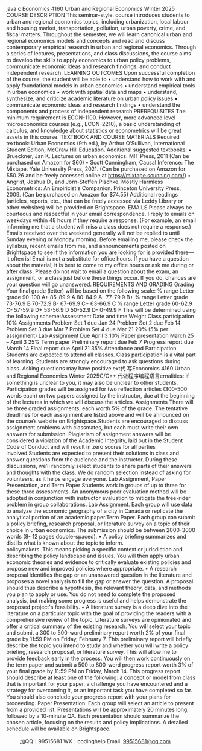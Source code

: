 java c
Economics 4160 
Urban and Regional Economics 
Winter 2025 
COURSE DESCRIPTION 
This seminar-style. course introduces students to urban and regional   economics topics,   including urbanization, local labour and housing market, transportation, pollution, urban poverty, crime, and fiscal matters. Throughout the semester, we will learn canonical urban and   regional   economics models and concepts and read and discuss contemporary   empirical research   in urban   and regional   economics. Through a series of   lectures, presentations, and class   discussions, the   course   aims to develop the skills to apply economics to urban policy problems, communicate economic   ideas   and   research findings, and conduct independent research. 
LEARNING OUTCOMES 
Upon   successful   completion   of   the   course, the   student   will   be   able   to
•       understand   how   to   work   with   and   apply   foundational   models   in   urban   economics
•         understand   empirical   tools   in   urban   economics
•         work with spatial data   and maps
•       understand,   synthesize,   and   criticize   academic   literature   on   urban   policy   issues
•         communicate economic ideas and research findings
•       understand   the   components   and   process   of   independent   research
PREREQUISITES The minimum requirement is ECON-1100. However, more advanced level   microeconomics   courses   (e.g., ECON-2210), a   basic   understanding of   calculus, and   knowledge about statistics or econometrics   will be great assets in this   course.
TEXTBOOK AND COURSE MATERIALS 
Required textbook: Urban Economics (9th ed.), by Arthur O’Sullivan, International   Student Edition,   McGraw Hill Education.
Additional suggested textbooks:
•         Brueckner, Jan K. Lectures on urban economics. MIT Press, 2011 (Can be purchased on Amazon for   $60)
•         Scott Cunningham, Causal Inference: The Mixtape. Yale University Press, 2021. (Can be
purchased on Amazon for $50.26 and be freely accessed online at https://mixtape.scunning.com/) 
•       Angrist, Joshua   D.,   and   Jörn-Steffen   Pischke. Mostly Harmless Econometrics: An 
Empiricist's Companion. Princeton University Press, 2009. (Can be purchased on Amazon   for   $74.55)
Additional readings (articles, reports, etc., that can be freely accessed   via   Leddy   Library   or   other   websites) will be provided on Brightspace.
EMAILS 
Please always be courteous and respectful in your email correspondence.
I reply to emails on weekdays within 48 hours if they require a response.   (For   example,   an   email informing me that a student will miss a class does not   require   a   response.)   Emails   received   over   the   weekend generally will not be replied to until   Sunday evening or Monday morning. 
Before emailing me, please check the syllabus, recent emails from me,   and   announcements posted   on Brightspace to see if   the information you are looking   for   is provided there—it   often   is!
Email is not a substitute for office hours. If   you have   a   question   about   the   material,   it   is best   to   come to my office hours or ask me during   or   after   class.
Please do not wait to email a question about the   exam,   an   assignment,   or   a   class   just before these   things   occur. If   you   do, chances   are   your   question   will   go   unanswered.
REQUIREMENTS AND GRADING 
Grading 
Your final grade (letter) will be based on the following   scale:
% range Letter grade 90-100 A+ 85-89.9 A 80-84.9 A- 77-79.9 B+ 
% range Letter grade 73-76.9 B 70-72.9 B- 67-69.9 C+ 63-66.9 C % range Letter grade 60-62.9 C- 57-59.9 D+ 53-56.9 D 50-52.9 D- 0-49.9 F 
This will be determined using the following scheme:Assessment Date and time Weight Class participation 
10% Assignments Problem Set 1 due Jan 24 Problem Set 2 due Feb 14 Problem Set 3 due Mar 7 Problem Set 4 due Mar 21 20% (5% per assignment) Lab Assignment Due April 3 10% Paper presentation March 25 – April 3 25% Term paper Preliminary report due Feb 7 Progress report due March 14 Final report due April 21 35% 
Attendance and Participation Students are expected to attend all classes. Class participation   is   a vital part   of   learning. Students are strongly encouraged to ask questions during class. Asking questions may have   positive ext代 写Economics 4160 Urban and Regional Economics Winter 2025C/C++
代做程序编程语言ernalities:   if   something is unclear to you, it may also be unclear to other students.
Participation grades will be assigned for two reflection articles (300-500 words each) on two papers assigned by the instructor, due at the beginning of the lectures in which we will discuss the articles.
Assignments 
There will be three graded assignments, each worth 5% of   the grade. The tentative deadlines for each   assignment are listed above and will be announced on the   course’s   website   on   Brightspace.Students   are   encouraged to   discuss   assignment problems with   classmates, but   each must   write   their own   answers   for   submission. Plagiarism   of   assignment   answers   will   be   considered   a   violation   of   the Academic   Integrity,   laid   out   in   the   Student   Code   of Conduct   and   will   result   in   zero   scores   for   all   parties involved.Students are expected to present their solutions in class and answer questions from the audience and the instructor. During these discussions, we’ll randomly select students to share parts of their answers and thoughts with the class.   We   do   random   selection   instead   of asking   for   volunteers,   as   it   helps   engage everyone.
Lab Assignment, Paper Presentation, and Term Paper Students work in groups of up to three for these three assessments. An anonymous peer evaluation method will be adopted in conjunction with instructor evaluation to mitigate the   free-rider problem   in group collaborations.
Lab Assignment. Each group will use data to analyze the economic geography   of   a   city   in   Canada   or   replicate   the   analytical   portion   of   an   academic   paper.Term Paper. Each group can submit a policy   briefing, research proposal,   or   literature   survey   on   a   topic of   their choice in urban economics. The submission   should be between 2000-3000 words   (8-   12 pages   double-spaced).
•         A policy briefing summarizes   and   distills   what   is   known   about   the   topic   to   inform.	
policymakers. This means picking a specific context or   jurisdiction and   describing   the policy landscape and issues. You will then apply urban economic theories   and   evidence to   critically evaluate existing policies and propose new and improved policies where appropriate.
•         A research proposal identifies   the   gap   or   an   unanswered   question   in   the   literature   and
proposes a novel analysis to fill the gap or   answer the   question. A proposal   should thus describe a hypothesis, the relevant theory, data, and methods you plan to apply or use.   You   do not need to complete the proposed analysis, but making some progress is useful and helps demonstrate the proposed project's feasibility.
•         A literature survey is a deep dive into the literature   on   a particular topic   with   the   goal   of providing   the   readers   with   a   comprehensive   review   of   the   topic. Literature   surveys   are opinionated and offer a critical summary   of   the   existing research.
You will select your topic and submit a 300   to   500-word preliminary report   worth   2%   of   your   final   grade by   11:59 PM on Friday, February 7. This preliminary report will briefly describe the   topic you intend to study and whether you will write a policy briefing, research proposal, or   literature   survey. This will allow me to provide feedback early in the process. 
You will then work continuously on the term paper and submit   a   500 to   800-word progress report   worth 3% of   your final grade by   11:59 PM on Friday,   March   14.   This progress   report   should describe at least one of   the following: a   concept   or model   from   class that   is   important   for your paper, a challenge you have encountered and a   strategy   for overcoming   it,   or   an   important   task you have completed so far. You should also   conclude your progress report with   your plans   for   proceeding. 
Paper Presentation. Each group will select an article to present   from   a provided   list.   Presentations   will be approximately 20 minutes long, followed by a   10-minute QA.   Each presentation   should summarize the chosen article, focusing on the results and policy   implications. A   detailed   schedule   will be available on Brightspace. 





         
加QQ：99515681  WX：codinghelp  Email: 99515681@qq.com
